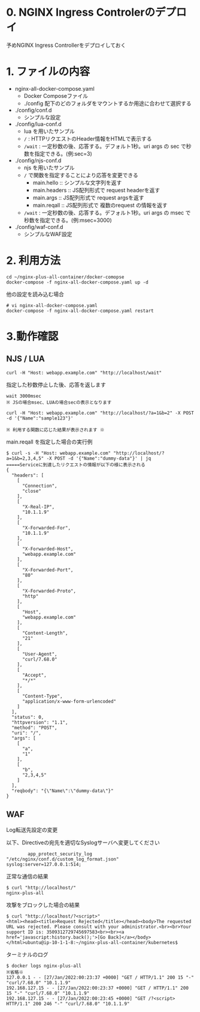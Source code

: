 
# 0. NGINX Ingress Controlerのデプロイ
予めNGINX Ingress Controllerをデプロイしておく

# 1. ファイルの内容
- nginx-all-docker-compose.yaml
  - Docker Composeファイル
  - ./config 配下のどのフォルダをマウントするか用途に合わせて選択する
- ./config/conf.d
  - シンプルな設定
- ./config/lua-conf.d
  - lua を用いたサンプル
  - ``/`` : HTTPリクエストのHeader情報をHTMLで表示する
  - ``/wait`` : 一定秒数の後、応答する。デフォルト1秒。uri args の sec で秒数を指定できる。(例:sec=3)
- ./config/njs-conf.d
  - njs を用いたサンプル
  - ``/`` で関数を指定することにより応答を変更できる 
    - main.hello :: シンプルな文字列を返す
    - main.headers :: JS配列形式で request headerを返す
    - main.args :: JS配列形式で request argsを返す
    - main.reqall :: JS配列形式で 複数のrequest の情報を返す
  - ``/wait`` : 一定秒数の後、応答する。デフォルト1秒。uri args の msec で秒数を指定できる。(例:msec=3000)
- ./config/waf-conf.d
  - シンプルなWAF設定

# 2. 利用方法

```
cd ~/nginx-plus-all-container/docker-comopse
docker-compose -f nginx-all-docker-compose.yaml up -d
```

他の設定を読み込む場合
```
# vi nginx-all-docker-compose.yaml
docker-compose -f nginx-all-docker-compose.yaml restart
```

# 3.動作確認

## NJS / LUA
```
curl -H "Host: webapp.example.com" "http://localhost/wait"  
```
指定した秒数停止した後、応答を返します
```
wait 3000msec 
※ JSの場合msec、LUAの場合secの表示となります
```

```
curl -H "Host: webapp.example.com" "http://localhost/?a=1&b=2" -X POST -d '{"Name":"sample123"}' 

※ 利用する関数に応じた結果が表示されます ※
```

main.reqall を指定した場合の実行例

```
$ curl -s -H "Host: webapp.example.com" "http://localhost/?a=1&b=2,3,4,5" -X POST -d '{"Name":"dummy-data"}' | jq
=====Serviceに到達したリクエストの情報が以下の様に表示される
{
  "headers": [
    [
      "Connection",
      "close"
    ],
    [
      "X-Real-IP",
      "10.1.1.9"
    ],
    [
      "X-Forwarded-For",
      "10.1.1.9"
    ],
    [
      "X-Forwarded-Host",
      "webapp.example.com"
    ],
    [
      "X-Forwarded-Port",
      "80"
    ],
    [
      "X-Forwarded-Proto",
      "http"
    ],
    [
      "Host",
      "webapp.example.com"
    ],
    [
      "Content-Length",
      "21"
    ],
    [
      "User-Agent",
      "curl/7.68.0"
    ],
    [
      "Accept",
      "*/*"
    ],
    [
      "Content-Type",
      "application/x-www-form-urlencoded"
    ]
  ],
  "status": 0,
  "httpversion": "1.1",
  "method": "POST",
  "uri": "/",
  "args": [
    [
      "a",
      "1"
    ],
    [
      "b",
      "2,3,4,5"
    ]
  ],
  "reqbody": "{\"Name\":\"dummy-data\"}"
}
```


## WAF
Log転送先設定の変更

以下、Directiveの宛先を適切なSyslogサーバへ変更してください
```
        app_protect_security_log "/etc/nginx/conf.d/custom_log_format.json" syslog:server=127.0.0.1:514;
```

正常な通信の結果
```
$ curl "http://localhost/"
nginx-plus-all
```

攻撃をブロックした場合の結果
```
$ curl "http://localhost/?<script>"
<html><head><title>Request Rejected</title></head><body>The requested URL was rejected. Please consult with your administrator.<br><br>Your support ID is: 3509312729745697583<br><br><a href='javascript:history.back();'>[Go Back]</a></body></html>ubuntu@ip-10-1-1-8:~/nginx-plus-all-container/kubernetes$
```

ターミナルのログ
```
$ docker logs nginx-plus-all
※省略※
127.0.0.1 - - [27/Jan/2022:00:23:37 +0000] "GET / HTTP/1.1" 200 15 "-" "curl/7.68.0" "10.1.1.9"
192.168.127.15 - - [27/Jan/2022:00:23:37 +0000] "GET / HTTP/1.1" 200 15 "-" "curl/7.68.0" "10.1.1.9"
192.168.127.15 - - [27/Jan/2022:00:23:45 +0000] "GET /?<script> HTTP/1.1" 200 246 "-" "curl/7.68.0" "10.1.1.9"

```